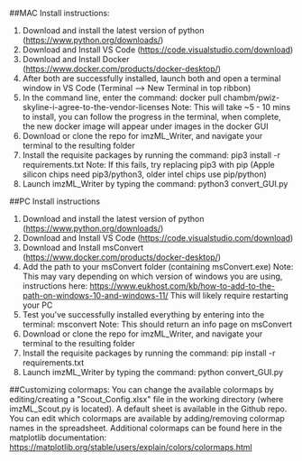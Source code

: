 ##MAC Install instructions:
1. Download and install the latest version of python (https://www.python.org/downloads/)
2. Download and Install VS Code (https://code.visualstudio.com/download)
3. Download and Install Docker (https://www.docker.com/products/docker-desktop/)
4. After both are successfully installed, launch both and open a terminal window in VS Code (Terminal --> New Terminal in top ribbon)
5. In the command line, enter the command:
docker pull chambm/pwiz-skyline-i-agree-to-the-vendor-licenses
Note: This will take ~5 - 10 mins to install, you can follow the progress in the terminal, when complete, the new docker image will appear under images in the docker GUI
6. Download or clone the repo for imzML_Writer, and navigate your terminal to the resulting folder
7. Install the requisite packages by running the command:
pip3 install -r requirements.txt
Note: If this fails, try replacing pip3 with pip (Apple silicon chips need pip3/python3, older intel chips use pip/python)
8. Launch imzML_Writer by typing the command:
python3 convert_GUI.py


##PC Install instructions
1. Download and install the latest version of python (https://www.python.org/downloads/)
2. Download and Install VS Code (https://code.visualstudio.com/download)
3. Download and Install msConvert (https://www.docker.com/products/docker-desktop/)
4. Add the path to your msConvert folder (containing msConvert.exe)
Note: This may vary depending on which version of windows you are using, instructions here:
https://www.eukhost.com/kb/how-to-add-to-the-path-on-windows-10-and-windows-11/
This will likely require restarting your PC
5. Test you've successfully installed everything by entering into the terminal:
msconvert
Note: This should return an info page on msConvert
6. Download or clone the repo for imzML_Writer, and navigate your terminal to the resulting folder
7. Install the requisite packages by running the command:
pip install -r requirements.txt
8. Launch imzML_Writer by typing the command:
python convert_GUI.py



##Customizing colormaps:
You can change the available colormaps by editing/creating a "Scout_Config.xlsx" file in the working directory (where imzML_Scout.py is located). A default sheet is available in the Github repo. You can edit which colormaps are available by adding/removing colormap names in the spreadsheet. Additional colormaps can be found here in the matplotlib documentation:
https://matplotlib.org/stable/users/explain/colors/colormaps.html
